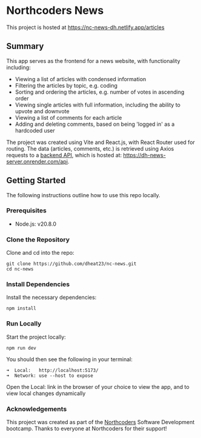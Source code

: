 # Northcoders News

This project is hosted at https://nc-news-dh.netlify.app/articles

## Summary

This app serves as the frontend for a news website, with functionality including:
* Viewing a list of articles with condensed information
* Filtering the articles by topic, e.g. coding
* Sorting and ordering the articles, e.g. number of votes in ascending order
* Viewing single articles with full information, including the ability to upvote and downvote
* Viewing a list of comments for each article
* Adding and deleting comments, based on being 'logged in' as a hardcoded user

The project was created using Vite and React.js, with React Router used for routing. The data (articles, comments, etc.) is retrieved using Axios requests to a [backend API](https://github.com/dheat23/dh-news-server), which is hosted at: https://dh-news-server.onrender.com/api.


 ## Getting Started

 The following instructions outline how to use this repo locally.

### Prerequisites

* Node.js: v20.8.0

### Clone the Repository ###

Clone and cd into the repo: 
```
git clone https://github.com/dheat23/nc-news.git
cd nc-news
```
### Install Dependencies ###

Install the necessary dependencies: 
```
npm install
```

### Run Locally

Start the project locally:

```
npm run dev
```
You should then see the following in your terminal:

```
➜  Local:   http://localhost:5173/
➜  Network: use --host to expose
```
Open the Local: link in the browser of your choice to view the app, and to view local changes dynamically

### Acknowledgements

This project was created as part of the [Northcoders](https://northcoders.com/) Software Development bootcamp. Thanks to everyone at Northcoders for their support!